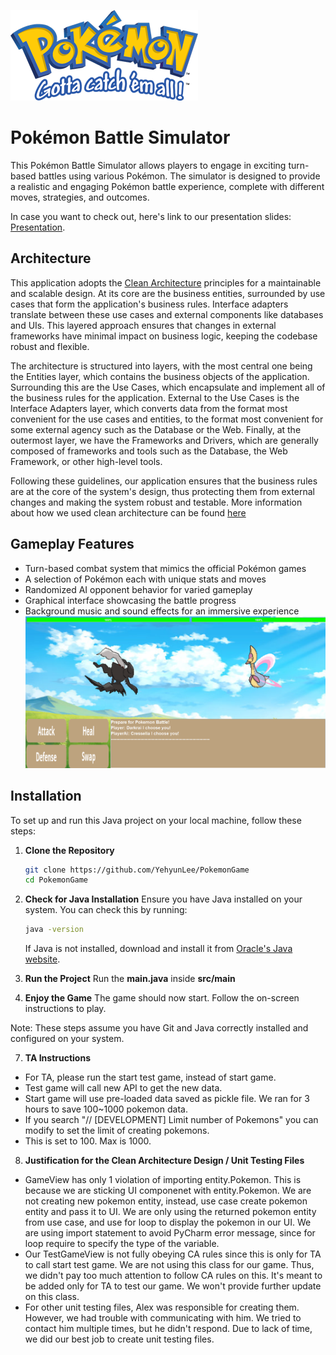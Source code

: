 ![Pokemon Logo](logo.png)
# Pokémon Battle Simulator 
This Pokémon Battle Simulator allows players to engage in exciting turn-based battles using various Pokémon. The simulator is designed to provide a realistic and engaging Pokémon battle experience, complete with different moves, strategies, and outcomes.

In case you want to check out, here's link to our presentation slides: [Presentation](https://docs.google.com/presentation/d/18OZ4ov5St6cAIvWGQH5LLCylErJciXATBBqE7P2hu-o/edit?usp=sharing).

## Architecture 
This application adopts the [Clean Architecture](https://blog.cleancoder.com/uncle-bob/2012/08/13/the-clean-architecture.html) principles for a maintainable and scalable design. At its core are the business entities, surrounded by use cases that form the application's business rules. Interface adapters translate between these use cases and external components like databases and UIs. This layered approach ensures that changes in external frameworks have minimal impact on business logic, keeping the codebase robust and flexible.
 
The architecture is structured into layers, with the most central one being the Entities layer, which contains the business objects of the application. Surrounding this are the Use Cases, which encapsulate and implement all of the business rules for the application. External to the Use Cases is the Interface Adapters layer, which converts data from the format most convenient for the use cases and entities, to the format most convenient for some external agency such as the Database or the Web. Finally, at the outermost layer, we have the Frameworks and Drivers, which are generally composed of frameworks and tools such as the Database, the Web Framework, or other high-level tools.

Following these guidelines, our application ensures that the business rules are at the core of the system's design, thus protecting them from external changes and making the system robust and testable. More information about how we used clean architecture can be found [here](https://docs.google.com/presentation/d/1PDqGYWZ6Y_l8xoNbyR7SroA73VyJT5V9e_9OKkr4S9A/edit?usp=sharing.)   

## Gameplay Features
- Turn-based combat system that mimics the official Pokémon games
- A selection of Pokémon each with unique stats and moves
- Randomized AI opponent behavior for varied gameplay
- Graphical interface showcasing the battle progress
- Background music and sound effects for an immersive experience 
![Gameplay Screenshot](GameplayScreenshot1.png)

## Installation

To set up and run this Java project on your local machine, follow these steps:

1. **Clone the Repository**
    ```sh
    git clone https://github.com/YehyunLee/PokemonGame
    cd PokemonGame
    ```

2. **Check for Java Installation**
    Ensure you have Java installed on your system. You can check this by running:
    ```sh
    java -version
    ```
    If Java is not installed, download and install it from [Oracle's Java website](https://www.oracle.com/java/technologies/javase-jdk11-downloads.html).

3. **Run the Project**
 Run the **main.java** inside **src/main**

6. **Enjoy the Game**
    The game should now start. Follow the on-screen instructions to play.

Note: These steps assume you have Git and Java correctly installed and configured on your system.

7. **TA Instructions**
- For TA, please run the start test game, instead of start game.
- Test game will call new API to get the new data.
- Start game will use pre-loaded data saved as pickle file. We ran for 3 hours to save 100~1000 pokemon data.
- If you search "// [DEVELOPMENT] Limit number of Pokemons" you can modify to set the limit of creating pokemons.
- This is set to 100. Max is 1000.

8. **Justification for the Clean Architecture Design / Unit Testing Files**
-  GameView has only 1 violation of importing entity.Pokemon. This is because we are sticking UI componenet with
    entity.Pokemon. We are not creating new pokemon entity, instead, use case create pokemon entity and pass it to UI.
    We are only using the returned pokemon entity from use case, and use for loop to display the pokemon in our UI.
    We are using import statement to avoid PyCharm error message, since for loop require to specify the type of the
    variable.
- Our TestGameView is not fully obeying CA rules since this is only for TA to call start test game. We are not using
    this class for our game. Thus, we didn't pay too much attention to follow CA rules on this. It's meant to be added
    only for TA to test our game. We won't provide further update on this class.
- For other unit testing files, Alex was responsible for creating them. However, we had trouble with communicating with
    him. We tried to contact him multiple times, but he didn't respond. Due to lack of time, we did our best job to
    create unit testing files.
